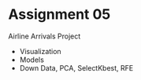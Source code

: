 # Assignment 05<br>
Airline Arrivals Project
- Visualization
- Models
- Down Data, PCA, SelectKbest, RFE
